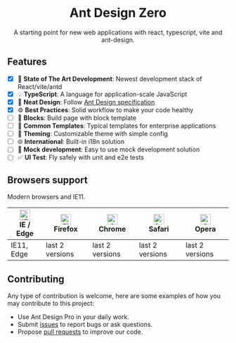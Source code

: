 <h1 align="center">Ant Design Zero</h1>

<div align="center">

A starting point for new web applications with react, typescript, vite and ant-design.

</div>

## Features

- [x] :rocket: **State of The Art Development**: Newest development stack of React/vite/antd
- [x] :bulb: **TypeScript**: A language for application-scale JavaScript
- [x] :gem: **Neat Design**: Follow [Ant Design specification](http://ant.design/)
- [x] :gear: **Best Practices**: Solid workflow to make your code healthy
- [ ] :scroll: **Blocks**: Build page with block template
- [ ] :triangular_ruler: **Common Templates**: Typical templates for enterprise applications
- [ ] :art: **Theming**: Customizable theme with simple config
- [ ] :globe_with_meridians: **International**: Built-in i18n solution
- [ ] :1234: **Mock development**: Easy to use mock development solution
- [ ] :white_check_mark: **UI Test**: Fly safely with unit and e2e tests

## Browsers support

Modern browsers and IE11.

| [<img src="https://raw.githubusercontent.com/alrra/browser-logos/master/src/edge/edge_48x48.png" alt="IE / Edge" width="24px" height="24px" />](http://godban.github.io/browsers-support-badges/)</br>IE / Edge | [<img src="https://raw.githubusercontent.com/alrra/browser-logos/master/src/firefox/firefox_48x48.png" alt="Firefox" width="24px" height="24px" />](http://godban.github.io/browsers-support-badges/)</br>Firefox | [<img src="https://raw.githubusercontent.com/alrra/browser-logos/master/src/chrome/chrome_48x48.png" alt="Chrome" width="24px" height="24px" />](http://godban.github.io/browsers-support-badges/)</br>Chrome | [<img src="https://raw.githubusercontent.com/alrra/browser-logos/master/src/safari/safari_48x48.png" alt="Safari" width="24px" height="24px" />](http://godban.github.io/browsers-support-badges/)</br>Safari | [<img src="https://raw.githubusercontent.com/alrra/browser-logos/master/src/opera/opera_48x48.png" alt="Opera" width="24px" height="24px" />](http://godban.github.io/browsers-support-badges/)</br>Opera |
| --------------------------------------------------------------------------------------------------------------------------------------------------------------------------------------------------------------- | ----------------------------------------------------------------------------------------------------------------------------------------------------------------------------------------------------------------- | ------------------------------------------------------------------------------------------------------------------------------------------------------------------------------------------------------------- | ------------------------------------------------------------------------------------------------------------------------------------------------------------------------------------------------------------- | --------------------------------------------------------------------------------------------------------------------------------------------------------------------------------------------------------- |
| IE11, Edge                                                                                                                                                                                                      | last 2 versions                                                                                                                                                                                                   | last 2 versions                                                                                                                                                                                               | last 2 versions                                                                                                                                                                                               | last 2 versions                                                                                                                                                                                           |

## Contributing

Any type of contribution is welcome, here are some examples of how you may contribute to this project:

- Use Ant Design Pro in your daily work.
- Submit [issues](http://github.com/ant-design/ant-design-pro/issues) to report bugs or ask questions.
- Propose [pull requests](http://github.com/ant-design/ant-design-pro/pulls) to improve our code.
